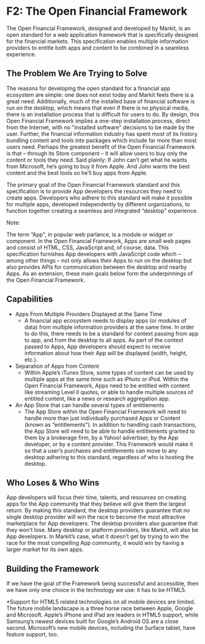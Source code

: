 # F2: The Open Financial Framework #

The Open Financial Framework, designed and developed by Markit, is an open standard for a web application framework that is specifically designed for the financial markets. This specification enables multiple information providers to entitle both apps and content to be combined in a seamless experience. 

## The Problem We Are Trying to Solve ##

The reasons for developing the open standard for a financial app ecosystem are simple: one does not exist today and Markit feels there is a great need. Additionally, much of the installed base of financial software is run on the desktop, which means that even if there is no physical media, there is an installation process that is difficult for users to do. By design, this Open Financial Framework implies a one-step installation process, direct from the Internet, with no "installed software" decisions to be made by the user. Further, the financial information industry has spent most of its history bundling content and tools into packages which include far more than most users need. Perhaps the greatest benefit of the Open Financial Framework is that – through its Store component – it will allow users to buy only the content or tools they need. Said plainly: If John can’t get what he wants from Microsoft, he’s going to buy it from Apple. And John wants the best content and the best tools so he’ll buy apps from Apple.

The primary goal of the Open Financial Framework standard and this specification is to provide App developers the resources they need to create apps. Developers who adhere to this standard will make it possible for multiple apps, developed independently by different organizations, to function together creating a seamless and integrated “desktop" experience.

Note:

The term “App", in popular web parlance, is a module or widget or component. In the Open Financial Framework, Apps are small web pages and consist of HTML, CSS, JavaScript and, of course, data. This specification furnishes App developers with JavaScript code which – among other things – not only allows their Apps to run on the desktop but also provides APIs for communication between the desktop and nearby Apps. 
As an extension, these main goals below form the underpinnings of the Open Financial Framework.

## Capabilities ##

* Apps From Multiple Providers Displayed at the Same Time
	* A financial app ecosystem needs to display apps (or modules of data) from multiple information providers at the same time. In order to do this, there needs to be a standard for context passing from app to app, and from the desktop to all apps. As part of the context passed to Apps, App developers should expect to receive information about how their App will be displayed (width, height, etc.).
* Separation of Apps from Content
	* Within Apple’s iTunes Store, some types of content can be used by multiple apps at the same time such as iPhoto or iPod. Within the Open Financial Framework, Apps need to be entitled with content like streaming Level II quotes, or able to handle multiple sources of entitled content, like a news or research aggregation app.
* An App Store that can handle several types of entitlements
	* The App Store within the Open Financial Framework will need to handle more than just individually purchased Apps or Content (known as “entitlements”). In addition to handling cash transactions, the App Store will need to be able to handle entitlements granted to them by a brokerage firm, by a Yahoo! advertiser, by the App developer, or by a content provider. This Framework would make it so that a user’s purchases and entitlements can move to any desktop adhering to this standard, regardless of who is hosting the desktop.

## Who Loses & Who Wins ##

App developers will focus their time, talents, and resources on creating apps for the App community that they believe will give them the largest return. By making this standard, the desktop providers guarantee that no single desktop provider will win the race to become the most attractive marketplace for App developers. The desktop providers also guarantee that they won’t lose.  Many desktop or platform providers, like Markit, will also be App developers. In Markit’s case, what it doesn’t get by trying to win the race for the most compelling App community, it would win by having a larger market for its own apps.

## Building the Framework ##

If we have the goal of the Framework being successful and accessible, then we have only one choice in the technology we use: it has to be HTML5. 


*Support for HTML5 related technologies on all mobile devices are limited. The future mobile landscape is a three horse race between Apple, Google and Microsoft. Apple’s iPhone and iPad are leaders in HTML5 support, while Samsung’s newest devices built for Google’s Android OS are a close second. Microsoft’s new mobile devices, including the Surface tablet, have feature support, too. 
